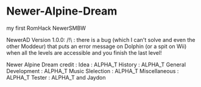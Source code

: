 # Newer-Alpine-Dream
my first RomHack NewerSMBW

NewerAD Version 1.0.0:
/!\ : there is a bug (which I can't solve and even the other Moddeur) that puts an error message on Dolphin (or a spit on Wii) when all the levels are accessible and you finish the last level!




Newer Alpine Dream credit :
Idea : ALPHA_T
History : ALPHA_T
General Development : ALPHA_T
Music Slelection : ALPHA_T
Miscellaneous : ALPHA_T
Tester : ALPHA_T and Jaydon

